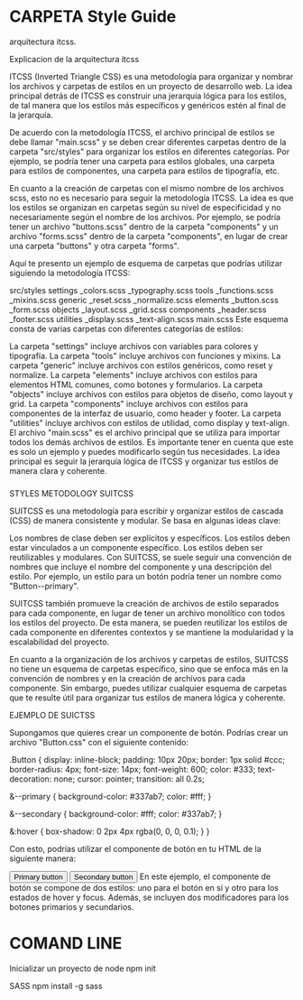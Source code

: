 CARPETA Style Guide
===================

arquitectura itcss.

Explicacion de la arquitectura itcss

ITCSS (Inverted Triangle CSS) es una metodología para organizar y nombrar los archivos y carpetas de estilos en un proyecto de desarrollo web. La idea principal detrás de ITCSS es construir una jerarquía lógica para los estilos, de tal manera que los estilos más específicos y genéricos estén al final de la jerarquía.

De acuerdo con la metodología ITCSS, el archivo principal de estilos se debe llamar "main.scss" y se deben crear diferentes carpetas dentro de la carpeta "src/styles" para organizar los estilos en diferentes categorías. Por ejemplo, se podría tener una carpeta para estilos globales, una carpeta para estilos de componentes, una carpeta para estilos de tipografía, etc.

En cuanto a la creación de carpetas con el mismo nombre de los archivos scss, esto no es necesario para seguir la metodología ITCSS. La idea es que los estilos se organizan en carpetas según su nivel de especificidad y no necesariamente según el nombre de los archivos. Por ejemplo, se podría tener un archivo "buttons.scss" dentro de la carpeta "components" y un archivo "forms.scss" dentro de la carpeta "components", en lugar de crear una carpeta "buttons" y otra carpeta "forms".

Aquí te presento un ejemplo de esquema de carpetas que podrías utilizar siguiendo la metodología ITCSS:

src/styles
settings
_colors.scss
_typography.scss
tools
_functions.scss
_mixins.scss
generic
_reset.scss
_normalize.scss
elements
_button.scss
_form.scss
objects
_layout.scss
_grid.scss
components
_header.scss
_footer.scss
utilities
_display.scss
_text-align.scss
main.scss
Este esquema consta de varias carpetas con diferentes categorías de estilos:

La carpeta "settings" incluye archivos con variables para colores y tipografía.
La carpeta "tools" incluye archivos con funciones y mixins.
La carpeta "generic" incluye archivos con estilos genéricos, como reset y normalize.
La carpeta "elements" incluye archivos con estilos para elementos HTML comunes, como botones y formularios.
La carpeta "objects" incluye archivos con estilos para objetos de diseño, como layout y grid.
La carpeta "components" incluye archivos con estilos para componentes de la interfaz de usuario, como header y footer.
La carpeta "utilities" incluye archivos con estilos de utilidad, como display y text-align.
El archivo "main.scss" es el archivo principal que se utiliza para importar todos los demás archivos de estilos.
Es importante tener en cuenta que este es solo un ejemplo y puedes modificarlo según tus necesidades. La idea principal es seguir la jerarquía lógica de ITCSS y organizar tus estilos de manera clara y coherente.

###

STYLES METODOLOGY SUITCSS

SUITCSS es una metodología para escribir y organizar estilos de cascada (CSS) de manera consistente y modular. Se basa en algunas ideas clave:

Los nombres de clase deben ser explícitos y específicos.
Los estilos deben estar vinculados a un componente específico.
Los estilos deben ser reutilizables y modulares.
Con SUITCSS, se suele seguir una convención de nombres que incluye el nombre del componente y una descripción del estilo. Por ejemplo, un estilo para un botón podría tener un nombre como "Button--primary".

SUITCSS también promueve la creación de archivos de estilo separados para cada componente, en lugar de tener un archivo monolítico con todos los estilos del proyecto. De esta manera, se pueden reutilizar los estilos de cada componente en diferentes contextos y se mantiene la modularidad y la escalabilidad del proyecto.

En cuanto a la organización de los archivos y carpetas de estilos, SUITCSS no tiene un esquema de carpetas específico, sino que se enfoca más en la convención de nombres y en la creación de archivos para cada componente. Sin embargo, puedes utilizar cualquier esquema de carpetas que te resulte útil para organizar tus estilos de manera lógica y coherente.

EJEMPLO DE SUICTSS

Supongamos que quieres crear un componente de botón. Podrías crear un archivo "Button.css" con el siguiente contenido:

.Button {
  display: inline-block;
  padding: 10px 20px;
  border: 1px solid #ccc;
  border-radius: 4px;
  font-size: 14px;
  font-weight: 600;
  color: #333;
  text-decoration: none;
  cursor: pointer;
  transition: all 0.2s;

  &--primary {
    background-color: #337ab7;
    color: #fff;
  }

  &--secondary {
    background-color: #fff;
    color: #337ab7;
  }

  &:hover {
    box-shadow: 0 2px 4px rgba(0, 0, 0, 0.1);
  }
}

Con esto, podrías utilizar el componente de botón en tu HTML de la siguiente manera:

<button class="Button Button--primary">Primary button</button>
<button class="Button Button--secondary">Secondary button</button>
En este ejemplo, el componente de botón se compone de dos estilos: uno para el botón en sí y otro para los estados de hover y focus. Además, se incluyen dos modificadores para los botones primarios y secundarios.


# COMAND LINE

Inicializar un proyecto de node
npm init

SASS
npm install -g sass


